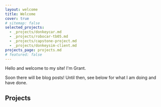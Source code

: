 ```yaml
---
layout: welcome
title: Welcome
cover: true
# sitemap: false
selected_projects:
  - _projects/donkeycar.md
  - _projects/robocar-tb05.md
  - _projects/capstone-project.md
  - _projects/donkeysim-client.md
projects_page: projects.md
# featured: false
---
```



Hello and welcome to my site! I'm Grant.

Soon there will be blog posts! Until then, see below for what I am doing 
and have done.

## Projects

<!--projects-->